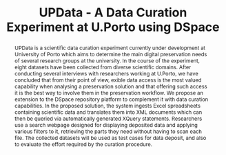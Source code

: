 ---
abstract: UPData is a scientific data curation experiment currently under development
  at University of Porto which aims to determine the main digital preservation needs
  of several research groups at the university. In the course of the experiment, eight
  datasets have been collected from diverse scientific domains. After conducting several
  interviews with researchers working at U.Porto, we have concluded that from their
  point of view, exible data access is the most valued capability when analysing a
  preservation solution and that offering such access it is the best way to involve
  them in the preservation workflow. We propose an extension to the DSpace repository
  platform to complement it with data curation capabilities. In the proposed solution,
  the system ingests Excel spreadsheets containing scientific data and translates
  them into XML documents which can then be queried via automatically generated XQuery
  statements. Researchers use a search webpage designed for displaying deposited data
  and applying various filters to it, retrieving the parts they need without having
  to scan each file. The collected datasets will be used as test cases for data deposit,
  and also to evaluate the effort required by the curation procedure.
creators:
- Rocha da Silva, João
- Lopes, João Correia
- Ribeiro, Cristina
date: null
document_url: https://services.phaidra.univie.ac.at/api/object/o:294252/download
grand_parent: iPRES
institutions: []
keywords:
- singapore
- scientific data
- preservation
- repository
- dspace extensions
- digital curation
landing_page_url: https://phaidra.univie.ac.at/o:294252
language: eng
layout: publication
license: CC BY-SA 3.0 AT
notes_url: null
parent: iPRES 2011
publication_type: paper
size: 819084
slides_url: null
source_name: iPRES
stream_url: null
title: UPData - A Data Curation Experiment at U.Porto using DSpace
year: 2011
---